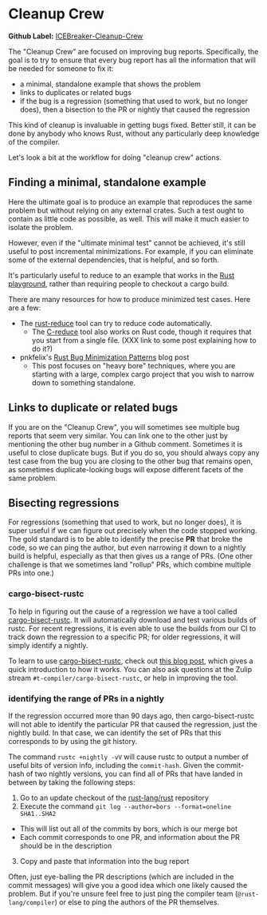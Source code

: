 # Cleanup Crew

**Github Label:** [ICEBreaker-Cleanup-Crew]

[ICEBreaker-Cleanup-Crew]: https://github.com/rust-lang/rust/labels/ICEBreaker-Cleanup-Crew

The "Cleanup Crew" are focused on improving bug reports. Specifically,
the goal is to try to ensure that every bug report has all the
information that will be needed for someone to fix it:

* a minimal, standalone example that shows the problem
* links to duplicates or related bugs
* if the bug is a regression (something that used to work, but no longer does),
  then a bisection to the PR or nightly that caused the regression

This kind of cleanup is invaluable in getting bugs fixed. Better
still, it can be done by anybody who knows Rust, without any
particularly deep knowledge of the compiler.

Let's look a bit at the workflow for doing "cleanup crew" actions.

## Finding a minimal, standalone example

Here the ultimate goal is to produce an example that reproduces the same
problem but without relying on any external crates. Such a test ought to contain
as little code as possible, as well. This will make it much easier to isolate the problem.

However, even if the "ultimate minimal test" cannot be achieved, it's
still useful to post incremental minimizations. For example, if you
can eliminate some of the external dependencies, that is helpful, and
so forth. 

It's particularly useful to reduce to an example that works
in the [Rust playground](https://play.rust-lang.org/), rather than
requiring people to checkout a cargo build.

There are many resources for how to produce minimized test cases. Here
are a few:

* The [rust-reduce](https://github.com/jethrogb/rust-reduce) tool can try to reduce
  code automatically.
  * The [C-reduce](https://embed.cs.utah.edu/creduce/) tool also works
    on Rust code, though it requires that you start from a single
    file. (XXX link to some post explaining how to do it?)
* pnkfelix's [Rust Bug Minimization Patterns] blog post
  * This post focuses on "heavy bore" techniques, where you are
    starting with a large, complex cargo project that you wish to
    narrow down to something standalone.

[Rust Bug Minimization Patterns]: http://blog.pnkfx.org/blog/2019/11/18/rust-bug-minimization-patterns/

## Links to duplicate or related bugs

If you are on the "Cleanup Crew", you will sometimes see multiple bug
reports that seem very similar. You can link one to the other just by
mentioning the other bug number in a Github comment. Sometimes it is
useful to close duplicate bugs. But if you do so, you should always
copy any test case from the bug you are closing to the other bug that
remains open, as sometimes duplicate-looking bugs will expose
different facets of the same problem.

## Bisecting regressions

For regressions (something that used to work, but no longer does), it
is super useful if we can figure out precisely when the code stopped
working.  The gold standard is to be able to identify the precise
**PR** that broke the code, so we can ping the author, but even
narrowing it down to a nightly build is helpful, especially as that
then gives us a range of PRs. (One other challenge is that we
sometimes land "rollup" PRs, which combine multiple PRs into one.)

### cargo-bisect-rustc

To help in figuring out the cause of a regression we have a tool
called [cargo-bisect-rustc]. It will automatically download and test
various builds of rustc. For recent regressions, it is even able to
use the builds from our CI to track down the regression to a specific
PR; for older regressions, it will simply identify a nightly.

To learn to use [cargo-bisect-rustc], check out [this blog
post][learn], which gives a quick introduction to how it works. You
can also ask questions at the Zulip stream
`#t-compiler/cargo-bisect-rustc`, or help in improving the tool.

[cargo-bisect-rustc]: https://github.com/rust-lang/cargo-bisect-rustc/
[learn]: https://blog.rust-lang.org/inside-rust/2019/12/18/bisecting-rust-compiler.html

### identifying the range of PRs in a nightly

If the regression occurred more than 90 days ago, then
cargo-bisect-rustc will not able to identify the particular PR that
caused the regression, just the nightly build. In that case, we can
identify the set of PRs that this corresponds to by using the git
history. 

The command `rustc +nightly -vV` will cause rustc to output a number
of useful bits of version info, including the `commit-hash`. Given the
commit-hash of two nightly versions, you can find all of PRs that have
landed in between by taking the following steps:

1. Go to an update checkout of the [rust-lang/rust] repository
2. Execute the command `git log --author=bors --format=oneline SHA1..SHA2`
  * This will list out all of the commits by bors, which is our merge bot
  * Each commit corresponds to one PR, and information about the PR should be in the description
3. Copy and paste that information into the bug report

Often, just eye-balling the PR descriptions (which are included in the
commit messages) will give you a good idea which one likely caused the
problem. But if you're unsure feel free to just ping the compiler team
(`@rust-lang/compiler`) or else to ping the authors of the PR
themselves.

[rust-lang/rust]: https://github.com/rust-lang/rust/
